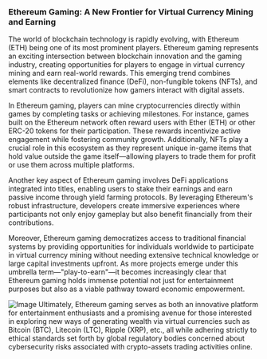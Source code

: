 ### Ethereum Gaming: A New Frontier for Virtual Currency Mining and Earning

The world of blockchain technology is rapidly evolving, with Ethereum (ETH) being one of its most prominent players. Ethereum gaming represents an exciting intersection between blockchain innovation and the gaming industry, creating opportunities for players to engage in virtual currency mining and earn real-world rewards. This emerging trend combines elements like decentralized finance (DeFi), non-fungible tokens (NFTs), and smart contracts to revolutionize how gamers interact with digital assets.

In Ethereum gaming, players can mine cryptocurrencies directly within games by completing tasks or achieving milestones. For instance, games built on the Ethereum network often reward users with Ether (ETH) or other ERC-20 tokens for their participation. These rewards incentivize active engagement while fostering community growth. Additionally, NFTs play a crucial role in this ecosystem as they represent unique in-game items that hold value outside the game itself—allowing players to trade them for profit or use them across multiple platforms.

Another key aspect of Ethereum gaming involves DeFi applications integrated into titles, enabling users to stake their earnings and earn passive income through yield farming protocols. By leveraging Ethereum's robust infrastructure, developers create immersive experiences where participants not only enjoy gameplay but also benefit financially from their contributions.

Moreover, Ethereum gaming democratizes access to traditional financial systems by providing opportunities for individuals worldwide to participate in virtual currency mining without needing extensive technical knowledge or large capital investments upfront. As more projects emerge under this umbrella term—"play-to-earn"—it becomes increasingly clear that Ethereum gaming holds immense potential not just for entertainment purposes but also as a viable pathway toward economic empowerment.


![Image](https://github.com/user-attachments/assets/31692037-0104-4703-abd1-696b6a7dd41b)
Ultimately, Ethereum gaming serves as both an innovative platform for entertainment enthusiasts and a promising avenue for those interested in exploring new ways of generating wealth via virtual currencies such as Bitcoin (BTC), Litecoin (LTC), Ripple (XRP), etc., all while adhering strictly to ethical standards set forth by global regulatory bodies concerned about cybersecurity risks associated with crypto-assets trading activities online.